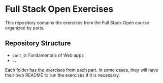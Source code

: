 # Full Stack Open Exercises

This repository contains the exercises from the Full Stack Open course organized by parts.

## Repository Structure

- `part_0`: Fundamentals of Web apps
- ...

Each folder has the exercises from each part. In some cases, they will have their own README to run the exercises if it is necessary.
